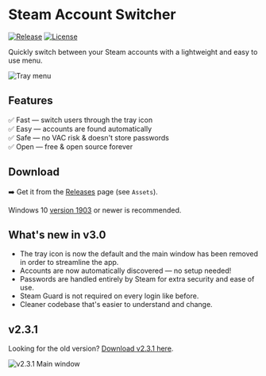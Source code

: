 # Steam Account Switcher

[![Release](https://img.shields.io/github/release/danielchalmers/SteamAccountSwitcher?label=Release&include_prereleases)](https://github.com/danielchalmers/SteamAccountSwitcher/releases)
[![License](https://img.shields.io/github/license/danielchalmers/SteamAccountSwitcher?label=License)](LICENSE)

Quickly switch between your Steam accounts with a lightweight and easy to use menu.

![Tray menu](https://user-images.githubusercontent.com/7112040/205158482-606f7df8-bdfc-4249-881f-018e300a340d.png)

## Features

✅ Fast — switch users through the tray icon  
✅ Easy — accounts are found automatically  
✅ Safe — no VAC risk & doesn't store passwords  
✅ Open — free & open source forever

## Download

➡️ Get it from the [Releases](https://github.com/danielchalmers/SteamAccountSwitcher/releases) page (see `Assets`).

Windows 10 [version 1903](https://support.microsoft.com/en-us/windows/which-version-of-windows-operating-system-am-i-running-628bec99-476a-2c13-5296-9dd081cdd808) or newer is recommended.

## What's new in v3.0

- The tray icon is now the default and the main window has been removed in order to streamline the app.
- Accounts are now automatically discovered — no setup needed!
- Passwords are handled entirely by Steam for extra security and ease of use.
- Steam Guard is not required on every login like before.
- Cleaner codebase that's easier to understand and change.

## v2.3.1

Looking for the old version? [Download v2.3.1 here](https://github.com/danielchalmers/SteamAccountSwitcher/releases/tag/v2.3.1).

![v2.3.1 Main window](https://user-images.githubusercontent.com/7112040/33782616-6809ccfc-dc27-11e7-8323-cf9771d89b9a.png)


